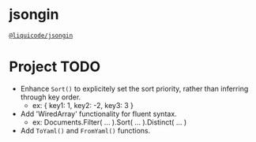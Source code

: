 # jsongin
[`@liquicode/jsongin`](https://github.com/liquicode/jsongin)


# Project TODO

- Enhance `Sort()` to explicitely set the sort priority, rather than inferring through key order.
	- ex: { key1: 1, key2: -2, key3: 3 }
- Add 'WiredArray' functionality for fluent syntax.
	- ex: Documents.Filter( ... ).Sort( ... ).Distinct( ... )
- Add `ToYaml()` and `FromYaml()` functions.

